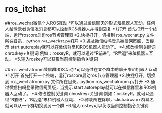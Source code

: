 # ros_itchat

##ros_wechat微信个人ROS互动
*可以通过微信聊天的形式和机器人互动，任何人给登录者微信发消息都可以控制ROS机器人并得到回复
*1.打开 首先打开一个终端，运行roscore启动ros节点管理器
*2.快捷打开，切换到 ros_wechat.py 文件所在目录，python ros_wechat.py打开
*3.通过微信扫吗登录微信网页版，当提示 start autoreplay就可以在微信群里和ROS机器人互动了。
*4.修改控制关键词 chroskey+关键词  例如：roskeyR，就可以通过“R前进”，“R后退”来和机器人互动。
*5.输入roskey可以获取当前控制指令关键词

##ros_wechatroom微信群ROS互动
*可以通过在某个群中的聊天来和机器人互动
*1.打开 首先打开一个终端，运行roscore启动ros节点管理器
*2.快捷打开，切换到 ros_wechatroom.py 文件所在目录，python ros_wechatroom.py打开
*3.通过微信扫吗登录微信网页版，当提示 start autoreplay就可以在微信群里和ROS机器人互动了。
*4.修改控制关键词 chroskey+关键词  例如：roskeyR，就可以通过“R前进”，“R后退”来和机器人互动。
*5.修改所在群聊，chchatroom+群聊名 就可以从一个群切换到另一个群
*6.输入roskey可以获取当前控制指令关键词


